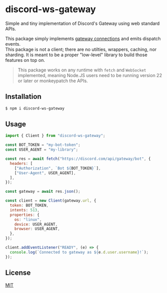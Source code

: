 # discord-ws-gateway

Simple and tiny implementation of Discord's Gateway using web standard APIs.

This package simply implements [gateway connections](https://discord.com/developers/docs/topics/gateway#connections)
and emits dispatch events.  
This package is not a client; there are no utilties, wrappers, caching, nor sharding.
It is meant to be a proper "low-level" library to build those features on top on.

> This package works on any runtime with `fetch` and `WebSocket` implemented, meaning
> Node.JS users need to be running version 22 or later or monkeypatch the APIs.

## Installation

```sh
$ npm i discord-ws-gateway
```

## Usage

```js
import { Client } from "discord-ws-gateway";

const BOT_TOKEN = "my-bot-token";
const USER_AGENT = "my-library";

const res = await fetch("https://discord.com/api/gateway/bot", {
  headers: [
    ["Authorization", `Bot ${BOT_TOKEN}`],
    ["User-Agent", USER_AGENT],
  ],
});

const gateway = await res.json();

const client = new Client(gateway.url, {
  token: BOT_TOKEN,
  intents: 513,
  properties: {
    os: "linux",
    device: USER_AGENT,
    browser: USER_AGENT,
  },
});

client.addEventListener("READY", (e) => {
  console.log(`Connected to gateway as ${e.d.user.username}!`);
});
```

## License

[MIT](LICENSE)

